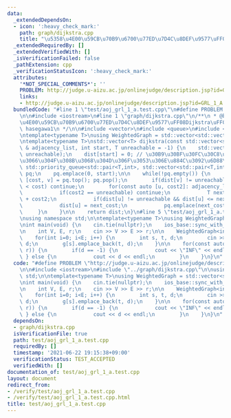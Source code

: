 ```yaml
---
data:
  _extendedDependsOn:
  - icon: ':heavy_check_mark:'
    path: graph/dijkstra.cpp
    title: "\u5358\u4E00\u59CB\u70B9\u6700\u77ED\u7D4C\u8DEF\u9577\uFF08Dijkstra\uFF09"
  _extendedRequiredBy: []
  _extendedVerifiedWith: []
  _isVerificationFailed: false
  _pathExtension: cpp
  _verificationStatusIcon: ':heavy_check_mark:'
  attributes:
    '*NOT_SPECIAL_COMMENTS*': ''
    PROBLEM: http://judge.u-aizu.ac.jp/onlinejudge/description.jsp?id=GRL_1_A
    links:
    - http://judge.u-aizu.ac.jp/onlinejudge/description.jsp?id=GRL_1_A
  bundledCode: "#line 1 \"test/aoj_grl_1_a.test.cpp\"\n#define PROBLEM \"http://judge.u-aizu.ac.jp/onlinejudge/description.jsp?id=GRL_1_A\"\
    \n\n#include <iostream>\n#line 1 \"graph/dijkstra.cpp\"\n/**\n * @brief \u5358\
    \u4E00\u59CB\u70B9\u6700\u77ED\u7D4C\u8DEF\u9577\uFF08Dijkstra\uFF09\n * @author\
    \ hasegawa1\n */\n\n#include <vector>\n#include <queue>\n#include <functional>\n\
    \ntemplate<typename T>\nusing WeightedGraph = std::vector<std::vector<std::pair<int,T>>>;\n\
    \ntemplate<typename T>\nstd::vector<T> dijkstra(const std::vector<std::vector<std::pair<int,T>>>\
    \ & adjacency_list, int start, T unreachable = -1) {\n    std::vector<T> dist(adjacency_list.size(),\
    \ unreachable);\n    dist[start] = 0; // \u30B9\u30BF\u30FC\u30C8\u306B\u623B\u3063\
    \u3066\u304F\u308B\u3068\u304D\u306F\u3053\u306E\u884C\u3092\u6D88\u3059\n   \
    \ std::priority_queue<std::pair<T,int>, std::vector<std::pair<T,int>>, std::greater<std::pair<T,int>>>\
    \ pq;\n    pq.emplace(0, start);\n\n    while(!pq.empty()) {\n        const auto\
    \ [cost, v] = pq.top(); pq.pop();\n        if(dist[v] != unreachable && dist[v]\
    \ < cost) continue;\n        for(const auto [u, cost2]: adjacency_list[v]) {\n\
    \            if(cost2 == unreachable) continue;\n            T next_cost = cost\
    \ + cost2;\n            if(dist[u] != unreachable && dist[u] <= next_cost) continue;\n\
    \            dist[u] = next_cost;\n            pq.emplace(next_cost, u);\n   \
    \     }\n    }\n\n    return dist;\n}\n#line 5 \"test/aoj_grl_1_a.test.cpp\"\n\
    \nusing namespace std;\n\ntemplate<typename T>\nusing WeightedGraph = std::vector<std::vector<std::pair<int,T>>>;\n\
    \nint main(void) {\n    cin.tie(nullptr);\n    ios_base::sync_with_stdio(false);\n\
    \n    int V, E, r;\n    cin >> V >> E >> r;\n\n    WeightedGraph<int64_t> g(V);\n\
    \    for(int i=0; i<E; i++) {\n        int s, t, d;\n        cin >> s >> t >>\
    \ d;\n        g[s].emplace_back(t, d);\n    }\n\n    for(const auto d: dijkstra(g,\
    \ r)) {\n        if(d == -1) {\n            cout << \"INF\" << endl;\n       \
    \ } else {\n            cout << d << endl;\n        }\n    }\n}\n"
  code: "#define PROBLEM \"http://judge.u-aizu.ac.jp/onlinejudge/description.jsp?id=GRL_1_A\"\
    \n\n#include <iostream>\n#include \"../graph/dijkstra.cpp\"\n\nusing namespace\
    \ std;\n\ntemplate<typename T>\nusing WeightedGraph = std::vector<std::vector<std::pair<int,T>>>;\n\
    \nint main(void) {\n    cin.tie(nullptr);\n    ios_base::sync_with_stdio(false);\n\
    \n    int V, E, r;\n    cin >> V >> E >> r;\n\n    WeightedGraph<int64_t> g(V);\n\
    \    for(int i=0; i<E; i++) {\n        int s, t, d;\n        cin >> s >> t >>\
    \ d;\n        g[s].emplace_back(t, d);\n    }\n\n    for(const auto d: dijkstra(g,\
    \ r)) {\n        if(d == -1) {\n            cout << \"INF\" << endl;\n       \
    \ } else {\n            cout << d << endl;\n        }\n    }\n}\n"
  dependsOn:
  - graph/dijkstra.cpp
  isVerificationFile: true
  path: test/aoj_grl_1_a.test.cpp
  requiredBy: []
  timestamp: '2021-06-22 19:15:38+09:00'
  verificationStatus: TEST_ACCEPTED
  verifiedWith: []
documentation_of: test/aoj_grl_1_a.test.cpp
layout: document
redirect_from:
- /verify/test/aoj_grl_1_a.test.cpp
- /verify/test/aoj_grl_1_a.test.cpp.html
title: test/aoj_grl_1_a.test.cpp
---
```

